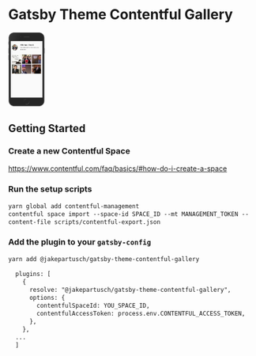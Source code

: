 # Gatsby Theme Contentful Gallery

<p><img style="height:150px" src="gallery-screenshot.png?raw=true"/></p>

## Getting Started

### Create a new Contentful Space

https://www.contentful.com/faq/basics/#how-do-i-create-a-space

### Run the setup scripts

```
yarn global add contentful-management
contentful space import --space-id SPACE_ID --mt MANAGEMENT_TOKEN --content-file scripts/contentful-export.json
```

### Add the plugin to your `gatsby-config`

```
yarn add @jakepartusch/gatsby-theme-contentful-gallery
```

```
  plugins: [
    {
      resolve: "@jakepartusch/gatsby-theme-contentful-gallery",
      options: {
        contentfulSpaceId: YOU_SPACE_ID,
        contentfulAccessToken: process.env.CONTENTFUL_ACCESS_TOKEN,
      },
    },
  ...
  ]
```
